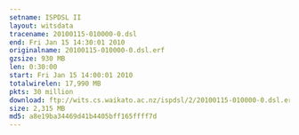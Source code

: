 ```yaml
---
setname: ISPDSL II
layout: witsdata
tracename: 20100115-010000-0.dsl
end: Fri Jan 15 14:30:01 2010
originalname: 20100115-010000-0.dsl.erf
gzsize: 930 MB
len: 0:30:00
start: Fri Jan 15 14:00:01 2010
totalwirelen: 17,990 MB
pkts: 30 million
download: ftp://wits.cs.waikato.ac.nz/ispdsl/2/20100115-010000-0.dsl.erf.gz
size: 2,315 MB
md5: a8e19ba34469d41b4405bff165ffff7d
---
```

